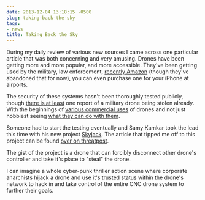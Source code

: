 ```yaml
---
date: 2013-12-04 13:18:15 -0500
slug: taking-back-the-sky
tags:
- news
title: Taking Back the Sky
---
```


During my daily review of various new sources I came across one particular
article that was both concerning and very amusing. Drones have been getting
more and more popular, and more accessible. They've been getting used by the
military, law enforcement, [recently
Amazon](http://www.cnn.com/2013/12/02/tech/innovation/amazon-drones-questions/)
(though they've abandoned that for now), you can even purchase one for your
iPhone at airports.

The security of these systems hasn't been thoroughly tested publicly, though
[there is at least](http://rt.com/news/iran-us-drone-gulf-216/) one report of a
military drone being stolen already. With the beginnings of [various commercial
uses](http://www.fastcompany.com/3019913/watch-the-skies-tonight-for-a-taco-delivering-drone-brought-to-you-by-taco-bell)
of drones and not just hobbiest seeing [what they can do with
them](http://gizmodo.com/5947033/this-team-of-quadrocopters-can-throw-and-catch-better-than-you).

Someone had to start the testing eventually and Samy Kamkar took the lead this
time with his new project [Skyjack](http://samy.pl/skyjack/). The article that
tipped me off to this project can be found [over on
threatpost](http://threatpost.com/how-to-skyjack-drones-in-an-hour-for-less-than-400/103086).

The gist of the project is a drone that can forcibly disconnect other drone's
controller and take it's place to "steal" the drone.

I can imagine a whole cyber-punk thriller action scene where corporate
anarchists hijack a drone and use it's trusted status within the drone's
network to hack in and take control of the entire CNC drone system to further
their goals.
